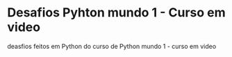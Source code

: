 # Desafios Pyhton mundo 1 - Curso em video
 deasfios feitos em Python do curso de Python mundo 1 -  curso em video
